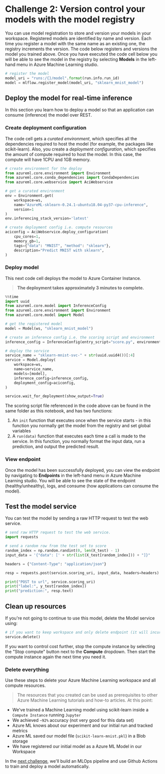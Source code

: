 # Challenge 2: Version control your models with the model registry

You can use model registration to store and version your models in your workspace. Registered models are identified by name and version. Each time you register a model with the same name as an existing one, the registry increments the version. The code below registers and versions the model you trained above. Once you have executed the code cell below you will be able to see the model in the registry by selecting __Models__ in the left-hand menu in Azure Machine Learning studio.

```python
# register the model
model_uri = "runs:/{}/model".format(run.info.run_id)
model = mlflow.register_model(model_uri, "sklearn_mnist_model")
```

## Deploy the model for real-time inference

In this section you learn how to deploy a model so that an application can consume (inference) the model over REST.

### Create deployment configuration

The code cell gets a _curated environment_, which specifies all the dependencies required to host the model (for example, the packages like scikit-learn). Also, you create a _deployment configuration_, which specifies the amount of compute required to host the model. In this case, the compute will have 1CPU and 1GB memory.


```python
# create environment for the deploy
from azureml.core.environment import Environment
from azureml.core.conda_dependencies import CondaDependencies
from azureml.core.webservice import AciWebservice

# get a curated environment
env = Environment.get(
    workspace=ws, 
    name="AzureML-sklearn-0.24.1-ubuntu18.04-py37-cpu-inference",
    version=1
)
env.inferencing_stack_version='latest'

# create deployment config i.e. compute resources
aciconfig = AciWebservice.deploy_configuration(
    cpu_cores=1,
    memory_gb=1,
    tags={"data": "MNIST", "method": "sklearn"},
    description="Predict MNIST with sklearn",
)
```

### Deploy model

This next code cell deploys the model to Azure Container Instance.


> **The deployment takes approximately 3 minutes to complete.**


```python
%%time
import uuid
from azureml.core.model import InferenceConfig
from azureml.core.environment import Environment
from azureml.core.model import Model

# get the registered model
model = Model(ws, "sklearn_mnist_model")

# create an inference config i.e. the scoring script and environment
inference_config = InferenceConfig(entry_script="score.py", environment=env)

# deploy the service
service_name = "sklearn-mnist-svc-" + str(uuid.uuid4())[:4]
service = Model.deploy(
    workspace=ws,
    name=service_name,
    models=[model],
    inference_config=inference_config,
    deployment_config=aciconfig,
)

service.wait_for_deployment(show_output=True)
```

The scoring script file referenced in the code above can be found in the same folder as this notebook, and has two functions:

1. An `init` function that executes once when the service starts - in this function you normally get the model from the registry and set global variables
1. A `run(data)` function that executes each time a call is made to the service. In this function, you normally format the input data, run a prediction, and output the predicted result.

### View endpoint

Once the model has been successfully deployed, you can view the endpoint by navigating to __Endpoints__ in the left-hand menu in Azure Machine Learning studio. You will be able to see the state of the endpoint (healthy/unhealthy), logs, and consume (how applications can consume the model).

## Test the model service

You can test the model by sending a raw HTTP request to test the web service.


```python
# send raw HTTP request to test the web service.
import requests

# send a random row from the test set to score
random_index = np.random.randint(0, len(X_test) - 1)
input_data = '{"data": [' + str(list(X_test[random_index])) + "]}"

headers = {"Content-Type": "application/json"}

resp = requests.post(service.scoring_uri, input_data, headers=headers)

print("POST to url", service.scoring_uri)
print("label:", y_test[random_index])
print("prediction:", resp.text)
```

## Clean up resources

If you're not going to continue to use this model, delete the Model service using:

```python
# if you want to keep workspace and only delete endpoint (it will incur cost while running)
service.delete()
```

If you want to control cost further, stop the compute instance by selecting the "Stop compute" button next to the **Compute** dropdown.  Then start the compute instance again the next time you need it.

### Delete everything

Use these steps to delete your Azure Machine Learning workspace and all compute resources.

> The resources that you created can be used as prerequisites to other Azure Machine Learning tutorials and how-to articles.
At this point:

* We've trained a Machine Learning model using scikit-learn inside a `Compute Instance` running `Jupyter`
* We achieved `~92%` accuracy (not very good for this data set)
* Azure ML knows about our experiment and our initial run and tracked metrics
* Azure ML saved our model file (`scikit-learn-mnist.pkl`) in a Blob storage
* We have registered our initial model as a Azure ML Model in our Workspace

In the [next challenge](challenge_03.md), we'll build an MLOps pipeline and use Github Actions to train and deploy a model automatically.
